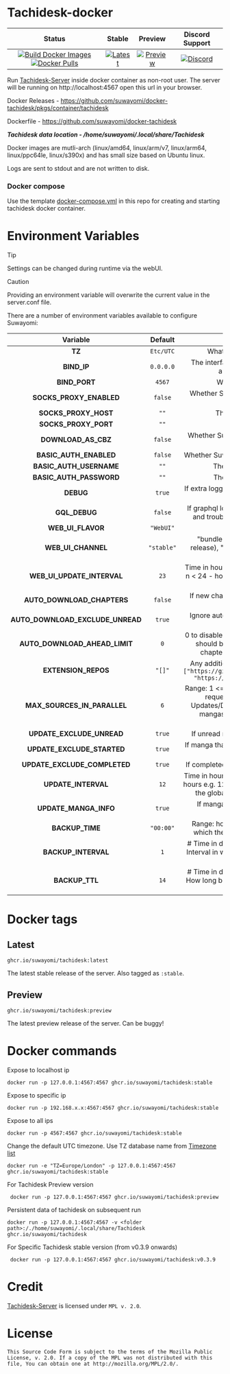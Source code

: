 # Tachidesk-docker

|                                                                                                                                                                                                                                                   Status                                                                                                                                                                                                                                                    |                                                                                                                             Stable                                                                                                                              |                                                                                                                             Preview                                                                                                                              |                                                                      Discord Support                                                                       |
|:-----------------------------------------------------------------------------------------------------------------------------------------------------------------------------------------------------------------------------------------------------------------------------------------------------------------------------------------------------------------------------------------------------------------------------------------------------------------------------------------------------------:|:---------------------------------------------------------------------------------------------------------------------------------------------------------------------------------------------------------------------------------------------------------------:|:----------------------------------------------------------------------------------------------------------------------------------------------------------------------------------------------------------------------------------------------------------------:|:----------------------------------------------------------------------------------------------------------------------------------------------------------:|
| [![Build Docker Images](https://github.com/suwayomi/docker-tachidesk/actions/workflows/build_container_images.yml/badge.svg)](https://github.com/suwayomi/docker-tachidesk/actions/workflows/build_container_images.yml) [![Docker Pulls](https://img.shields.io/badge/dynamic/json?url=https://github.com/suwayomi/docker-tachidesk/raw/main/scripts/tachidesk_version.json&label=docker_pulls&query=$.total_downloads&color=blue)](https://github.com/orgs/suwayomi/packages/container/package/tachidesk) | [![Latest](https://img.shields.io/badge/dynamic/json?url=https://github.com/suwayomi/docker-tachidesk/raw/main/scripts/tachidesk_version.json&label=version&query=$.stable&color=blue)](https://github.com/orgs/suwayomi/packages/container/package/tachidesk/) | [![Preview](https://img.shields.io/badge/dynamic/json?url=https://github.com/suwayomi/docker-tachidesk/raw/main/scripts/tachidesk_version.json&label=version&query=$.preview&color=blue)](https://github.com/orgs/suwayomi/packages/container/package/tachidesk) | [![Discord](https://img.shields.io/discord/801021177333940224.svg?label=discord&labelColor=7289da&color=2c2f33&style=flat)](https://discord.gg/DDZdqZWaHA) |

Run [Tachidesk-Server](https://github.com/Suwayomi/Tachidesk-Server) inside docker container as non-root user. The server will be running on http://localhost:4567 open this url in your browser.

Docker Releases - https://github.com/suwayomi/docker-tachidesk/pkgs/container/tachidesk

Dockerfile - https://github.com/suwayomi/docker-tachidesk

_**Tachidesk data location - /home/suwayomi/.local/share/Tachidesk**_

Docker images are mutli-arch (linux/amd64, linux/arm/v7, linux/arm64, linux/ppc64le, linux/s390x) and has small size based on Ubuntu linux.

Logs are sent to stdout and are not written to disk.

### Docker compose

Use the template [docker-compose.yml](./docker-compose.yml) in this repo for creating and starting tachidesk docker container.

# Environment Variables

> [!Tip]
> Settings can be changed during runtime via the webUI.

> [!CAUTION]
> Providing an environment variable will overwrite the current value in the server.conf file.

There are a number of environment variables available to configure Suwayomi:

|             Variable             |  Default   |                                                                                              Description                                                                                              |
|:--------------------------------:|:----------:|:-----------------------------------------------------------------------------------------------------------------------------------------------------------------------------------------------------:|
|              **TZ**              | `Etc/UTC`  |                                                                              What time zone the container thinks it is.                                                                               |
|           **BIND_IP**            | `0.0.0.0`  |                                                        The interface to listen on, inside the container. You almost never want to change this.                                                        |
|          **BIND_PORT**           |   `4567`   |                                                                                  Which port Suwayomi will listen on                                                                                   |
|     **SOCKS_PROXY_ENABLED**      |  `false`   |                                                                         Whether Suwayomi will connect through a SOCKS5 proxy                                                                          |
|       **SOCKS_PROXY_HOST**       |    `""`    |                                                                                   The TCP host of the SOCKS5 proxy                                                                                    |
|       **SOCKS_PROXY_PORT**       |    `""`    |                                                                                     The port of the SOCKS5 proxy                                                                                      |
|       **DOWNLOAD_AS_CBZ**        |  `false`   |                                                                     Whether Suwayomi should save the manga to disk in CBZ format                                                                      |
|      **BASIC_AUTH_ENABLED**      |  `false`   |                                                                         Whether Suwayomi requires HTTP Basic Auth to get in.                                                                          |
|     **BASIC_AUTH_USERNAME**      |    `""`    |                                                                                  The username to log in to Suwayomi.                                                                                  |
|     **BASIC_AUTH_PASSWORD**      |    `""`    |                                                                                  The password to log in to Suwayomi.                                                                                  |
|            **DEBUG**             |   `true`   |                                                               If extra logging is enabled. Useful for development and troubleshooting.                                                                |
|          **GQL_DEBUG**           |  `false`   |                                                If graphql logging is enabled. Useful for development and troubleshooting. Can overload the log output.                                                |
|        **WEB_UI_FLAVOR**         | `"WebUI"`  |                                                                                          "WebUI" or "Custom"                                                                                          |
|        **WEB_UI_CHANNEL**        | `"stable"` |                                        "bundled" (the version bundled with the server release), "stable" or "preview" - the webUI version that should be used                                         |
|    **WEB_UI_UPDATE_INTERVAL**    |    `23`    |                                          Time in hours - 0 to disable auto update - range: 1 <= n < 24 - how often the server should check for webUI updates                                          |
|    **AUTO_DOWNLOAD_CHAPTERS**    |  `false`   |                                                             If new chapters that have been retrieved should get automatically downloaded                                                              |
| **AUTO_DOWNLOAD_EXCLUDE_UNREAD** |   `true`   |                                                                  Ignore automatic chapter downloads of entries with unread chapters                                                                   |
|  **AUTO_DOWNLOAD_AHEAD_LIMIT**   |    `0`     |                           0 to disable - how many unread downloaded chapters should be available - if the limit is reached, new chapters won't be downloaded automatically                            |
|       **EXTENSION_REPOS**        |   `"[]"`   |                       Any additional extension repos to use, the format is `["https://github.com/MY_ACCOUNT/MY_REPO/tree/repo", "https://github.com/MY_ACCOUNT_2/MY_REPO_2/"]`                        |
|   **MAX_SOURCES_IN_PARALLEL**    |    `6`     | Range: 1 <= n <= 20 - Sets how many sources can do requests (updates, downloads) in parallel. Updates/Downloads are grouped by source and all mangas of a source are updated/downloaded synchronously |
|    **UPDATE_EXCLUDE_UNREAD**     |   `true`   |                                                                            If unread manga should be excluded from updates                                                                            |
|    **UPDATE_EXCLUDE_STARTED**    |   `true`   |                                                                  If manga that haven't been started should be excluded from updates                                                                   |
|   **UPDATE_EXCLUDE_COMPLETED**   |   `true`   |                                                                          If completed manga should be excluded from updates                                                                           |
|       **UPDATE_INTERVAL**        |    `12`    |                 Time in hours - 0 to disable it - (doesn't have to be full hours e.g. 12.5) - range: 6 <= n < ∞ - Interval in which the global update will be automatically triggered                 |
|      **UPDATE_MANGA_INFO**       |   `true`   |                                                                        If manga info should be updated along with the chapters                                                                        |
|         **BACKUP_TIME**          | `"00:00"`  |                                                    Range: hour: 0-23, minute: 0-59 - Time of day at which the automated backup should be triggered                                                    |
|       **BACKUP_INTERVAL**        |    `1`     |                                        # Time in days - 0 to disable it - range: 1 <= n < ∞ - Interval in which the server will automatically create a backup                                         |
|          **BACKUP_TTL**          |    `14`    |                                        # Time in days - 0 to disable it - range: 1 <= n < ∞ - How long backup files will be kept before they will get deleted                                         |

# Docker tags

## Latest

`ghcr.io/suwayomi/tachidesk:latest`

The latest stable release of the server. Also tagged as `:stable`.

## Preview

`ghcr.io/suwayomi/tachidesk:preview`

The latest preview release of the server. Can be buggy!

# Docker commands

Expose to localhost ip

    docker run -p 127.0.0.1:4567:4567 ghcr.io/suwayomi/tachidesk:stable

Expose to specific ip

    docker run -p 192.168.x.x:4567:4567 ghcr.io/suwayomi/tachidesk:stable

Expose to all ips

    docker run -p 4567:4567 ghcr.io/suwayomi/tachidesk:stable

Change the default UTC timezone. Use TZ database name from [Timezone list](https://en.wikipedia.org/wiki/List_of_tz_database_time_zones)

    docker run -e "TZ=Europe/London" -p 127.0.0.1:4567:4567 ghcr.io/suwayomi/tachidesk:stable

For Tachidesk Preview version

     docker run -p 127.0.0.1:4567:4567 ghcr.io/suwayomi/tachidesk:preview

Persistent data of tachidesk on subsequent run

    docker run -p 127.0.0.1:4567:4567 -v <folder path>:/./home/suwayomi/.local/share/Tachidesk ghcr.io/suwayomi/tachidesk

For Specific Tachidesk stable version (from v0.3.9 onwards)

     docker run -p 127.0.0.1:4567:4567 ghcr.io/suwayomi/tachidesk:v0.3.9

# Credit

[Tachidesk-Server](https://github.com/Suwayomi/Tachidesk-Server) is licensed under `MPL v. 2.0`.

# License

    This Source Code Form is subject to the terms of the Mozilla Public
    License, v. 2.0. If a copy of the MPL was not distributed with this
    file, You can obtain one at http://mozilla.org/MPL/2.0/.
